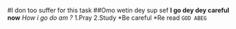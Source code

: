 #I don too suffer for this task
##Omo wetin dey sup sef
**I go dey dey careful now**
_How i go do am ?_
1.Pray
2.Study
*Be careful
*Re read
`GOD ABEG`